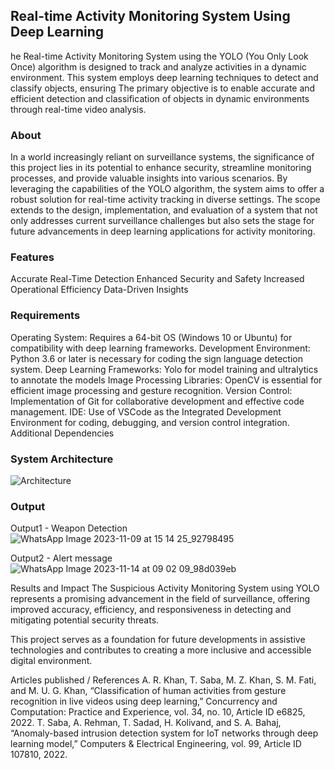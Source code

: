 ## Real-time Activity Monitoring System Using Deep Learning
he Real-time Activity Monitoring System using the YOLO (You Only Look Once) algorithm is designed to track and analyze activities in a dynamic environment. This system employs deep learning techniques to detect and classify objects, ensuring
The primary objective is to enable accurate and efficient detection and classification of objects in dynamic environments through real-time video analysis.


### About
In a world increasingly reliant on surveillance systems, the significance of this project lies in its potential to enhance security, streamline monitoring processes, and provide valuable insights into various scenarios. By leveraging the capabilities of the YOLO algorithm, the system aims to offer a robust solution for real-time activity tracking in diverse settings.
The scope extends to the design, implementation, and evaluation of a system that not only addresses current surveillance challenges but also sets the stage for future advancements in deep learning applications for activity monitoring.


### Features
Accurate Real-Time Detection
Enhanced Security and Safety
Increased Operational Efficiency
Data-Driven Insights

### Requirements
Operating System: Requires a 64-bit OS (Windows 10 or Ubuntu) for compatibility with deep learning frameworks.
Development Environment: Python 3.6 or later is necessary for coding the sign language detection system.
Deep Learning Frameworks: Yolo for model training and ultralytics to annotate the models
Image Processing Libraries: OpenCV is essential for efficient image processing and gesture recognition.
Version Control: Implementation of Git for collaborative development and effective code management.
IDE: Use of VSCode as the Integrated Development Environment for coding, debugging, and version control integration.
Additional Dependencies

### System Architecture
 ![Architecture](https://github.com/JANANI0210/project_final/assets/86832944/ffd5cd3d-f922-4ecd-8ad6-18f183d346d5)


### Output
Output1 - Weapon Detection
![WhatsApp Image 2023-11-09 at 15 14 25_92798495](https://github.com/JANANI0210/project_final/assets/86832944/d201c4ad-fa29-46a1-b026-cfddbc76100b)

Output2 - Alert message
![WhatsApp Image 2023-11-14 at 09 02 09_98d039eb](https://github.com/JANANI0210/project_final/assets/86832944/7b7b43ae-dd3d-4ffd-b1e8-bb4f7100a59e)


Results and Impact
The Suspicious Activity Monitoring System using YOLO represents a promising advancement in the field of surveillance, offering improved accuracy, efficiency, and responsiveness in detecting and mitigating potential security threats.

This project serves as a foundation for future developments in assistive technologies and contributes to creating a more inclusive and accessible digital environment.

Articles published / References
A. R. Khan, T. Saba, M. Z. Khan, S. M. Fati, and M. U. G. Khan, “Classification of human activities from gesture recognition in live videos using deep learning,” Concurrency and Computation: Practice and Experience, vol. 34, no. 10, Article ID e6825, 2022.
T. Saba, A. Rehman, T. Sadad, H. Kolivand, and S. A. Bahaj, “Anomaly-based intrusion detection system for IoT networks through deep learning model,” Computers & Electrical Engineering, vol. 99, Article ID 107810, 2022.
